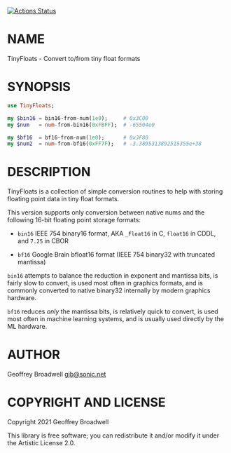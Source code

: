 [![Actions Status](https://github.com/japhb/TinyFloats/workflows/test/badge.svg)](https://github.com/japhb/TinyFloats/actions)

NAME
====

TinyFloats - Convert to/from tiny float formats

SYNOPSIS
========

```raku
use TinyFloats;

my $bin16 = bin16-from-num(1e0);     # 0x3C00
my $num   = num-from-bin16(0xFBFF);  # -65504e0

my $bf16  = bf16-from-num(1e0);      # 0x3F80
my $num2  = num-from-bf16(0xFF7F);   # -3.3895313892515355e+38
```

DESCRIPTION
===========

TinyFloats is a collection of simple conversion routines to help with storing floating point data in tiny float formats.

This version supports only conversion between native nums and the following 16-bit floating point storage formats:

  * `bin16` IEEE 754 binary16 format, AKA `_Float16` in C, `float16` in CDDL, and `7.25` in CBOR

  * `bf16` Google Brain bfloat16 format (IEEE 754 binary32 with truncated mantissa)

`bin16` attempts to balance the reduction in exponent and mantissa bits, is fairly slow to convert, is used most often in graphics formats, and is commonly converted to native binary32 internally by modern graphics hardware.

`bf16` reduces *only* the mantissa bits, is relatively quick to convert, is used most often in machine learning systems, and is usually used directly by the ML hardware.

AUTHOR
======

Geoffrey Broadwell <gjb@sonic.net>

COPYRIGHT AND LICENSE
=====================

Copyright 2021 Geoffrey Broadwell

This library is free software; you can redistribute it and/or modify it under the Artistic License 2.0.

